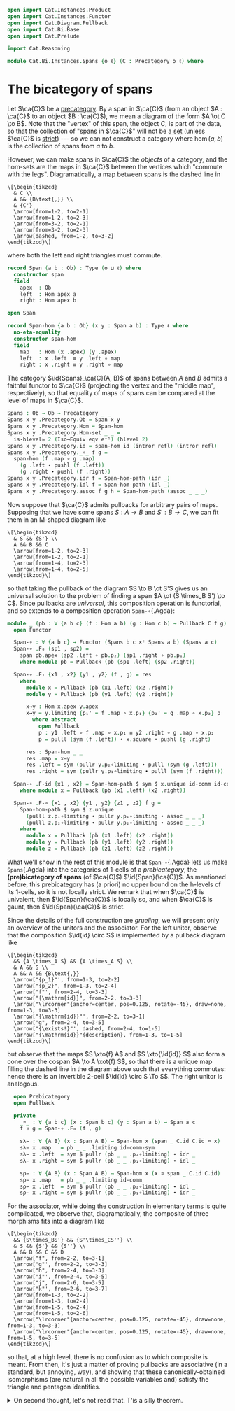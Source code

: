 ```agda
open import Cat.Instances.Product
open import Cat.Instances.Functor
open import Cat.Diagram.Pullback
open import Cat.Bi.Base
open import Cat.Prelude

import Cat.Reasoning

module Cat.Bi.Instances.Spans {o ℓ} (C : Precategory o ℓ) where
```

<!--
```agda
private module C = Cat.Reasoning C
open C
```
-->

# The bicategory of spans

Let $\ca{C}$ be a [precategory]. By a span in $\ca{C}$ (from an object
$A : \ca{C}$ to an object $B : \ca{C}$), we mean a diagram of the form
$A \ot C \to B$. Note that the "vertex" of this span, the object $C$, is
part of the data, so that the collection of "spans in $\ca{C}$" will not
be [a set] (unless $\ca{C}$ is [strict]) --- so we can not construct a
category where $\hom(a,b)$ is the collection of spans from $a$ to $b$.

[precategory]: Cat.Base.html
[a set]: 1Lab.HLevel.html#is-set
[strict]: Cat.Instances.StrictCat.html

However, we can make spans in $\ca{C}$ the _objects_ of a category, and
the hom-sets are the maps in $\ca{C}$ between the vertices which
"commute with the legs". Diagramatically, a map between spans is the
dashed line in

~~~{.quiver}
\[\begin{tikzcd}
  & C \\
  A && {B\text{,}} \\
  & {C'}
  \arrow[from=1-2, to=2-1]
  \arrow[from=1-2, to=2-3]
  \arrow[from=3-2, to=2-1]
  \arrow[from=3-2, to=2-3]
  \arrow[dashed, from=1-2, to=3-2]
\end{tikzcd}\]
~~~

where both the left and right triangles must commute.

```agda
record Span (a b : Ob) : Type (o ⊔ ℓ) where
  constructor span
  field
    apex  : Ob
    left  : Hom apex a
    right : Hom apex b

open Span

record Span-hom {a b : Ob} (x y : Span a b) : Type ℓ where
  no-eta-equality
  constructor span-hom
  field
    map   : Hom (x .apex) (y .apex)
    left  : x .left  ≡ y .left ∘ map
    right : x .right ≡ y .right ∘ map
```

<!--
```agda
open Span-hom
private unquoteDecl eqv = declare-record-iso eqv (quote Span-hom)

Span-hom-path
  : {a b : Ob} {x y : Span a b} {f g : Span-hom x y}
  → f .map ≡ g .map → f ≡ g
Span-hom-path p i .map = p i
Span-hom-path {x = x} {y} {f} {g} p i .left j =
  is-set→squarep (λ i j → Hom-set _ _)
    (λ _ → x .left) (λ j → f .left j) (λ j → g .left j) (λ j → y .left ∘ p j) i j
Span-hom-path {x = x} {y} {f} {g} p i .right j =
  is-set→squarep (λ i j → Hom-set _ _)
    (λ _ → x .right) (λ j → f .right j) (λ j → g .right j) (λ j → y .right ∘ p j) i j
```
-->

The category $\id{Spans}_\ca{C}(A, B)$ of spans between $A$ and $B$
admits a faithful functor to $\ca{C}$ (projecting the vertex and the
"middle map", respectively), so that equality of maps of spans can be
compared at the level of maps in $\ca{C}$.

```agda
Spans : Ob → Ob → Precategory _ _
Spans x y .Precategory.Ob = Span x y
Spans x y .Precategory.Hom = Span-hom
Spans x y .Precategory.Hom-set _ _ =
  is-hlevel≃ 2 (Iso→Equiv eqv e⁻¹) (hlevel 2)
Spans x y .Precategory.id = span-hom id (intror refl) (intror refl)
Spans x y .Precategory._∘_ f g =
  span-hom (f .map ∘ g .map)
    (g .left ∙ pushl (f .left))
    (g .right ∙ pushl (f .right))
Spans x y .Precategory.idr f = Span-hom-path (idr _)
Spans x y .Precategory.idl f = Span-hom-path (idl _)
Spans x y .Precategory.assoc f g h = Span-hom-path (assoc _ _ _)
```

Now suppose that $\ca{C}$ admits pullbacks for arbitrary pairs of maps.
Supposing that we have some spans $S : A \to B$ and $S' : B \to C$, we
can fit them in an M-shaped diagram like

~~~{.quiver}
\[\begin{tikzcd}
  & S && {S'} \\
  A && B && C
  \arrow[from=1-2, to=2-3]
  \arrow[from=1-2, to=2-1]
  \arrow[from=1-4, to=2-3]
  \arrow[from=1-4, to=2-5]
\end{tikzcd}\]
~~~

so that taking the pullback of the diagram $S \to B \ot S'$ gives us an
universal solution to the problem of finding a span $A \ot (S \times_B
S') \to C$. Since pullbacks are _universal_, this composition operation
is functorial, and so extends to a composition operation `Span-∘`{.Agda}:

```agda
module _ (pb : ∀ {a b c} (f : Hom a b) (g : Hom c b) → Pullback C f g) where
  open Functor

  Span-∘ : ∀ {a b c} → Functor (Spans b c ×ᶜ Spans a b) (Spans a c)
  Span-∘ .F₀ (sp1 , sp2) =
    span pb.apex (sp2 .left ∘ pb.p₂) (sp1 .right ∘ pb.p₁)
    where module pb = Pullback (pb (sp1 .left) (sp2 .right))

  Span-∘ .F₁ {x1 , x2} {y1 , y2} (f , g) = res
    where
      module x = Pullback (pb (x1 .left) (x2 .right))
      module y = Pullback (pb (y1 .left) (y2 .right))

      x→y : Hom x.apex y.apex
      x→y = y.limiting {p₁' = f .map ∘ x.p₁} {p₂' = g .map ∘ x.p₂} p
        where abstract
          open Pullback
          p : y1 .left ∘ f .map ∘ x.p₁ ≡ y2 .right ∘ g .map ∘ x.p₂
          p = pulll (sym (f .left)) ∙ x.square ∙ pushl (g .right)

      res : Span-hom _ _
      res .map = x→y
      res .left = sym (pullr y.p₂∘limiting ∙ pulll (sym (g .left)))
      res .right = sym (pullr y.p₁∘limiting ∙ pulll (sym (f .right)))

  Span-∘ .F-id {x1 , x2} = Span-hom-path $ sym $ x.unique id-comm id-comm
    where module x = Pullback (pb (x1 .left) (x2 .right))

  Span-∘ .F-∘ {x1 , x2} {y1 , y2} {z1 , z2} f g =
    Span-hom-path $ sym $ z.unique
      (pulll z.p₁∘limiting ∙ pullr y.p₁∘limiting ∙ assoc _ _ _)
      (pulll z.p₂∘limiting ∙ pullr y.p₂∘limiting ∙ assoc _ _ _)
    where
      module x = Pullback (pb (x1 .left) (x2 .right))
      module y = Pullback (pb (y1 .left) (y2 .right))
      module z = Pullback (pb (z1 .left) (z2 .right))
```

What we'll show in the rest of this module is that `Span-∘`{.Agda} lets
us make `Spans`{.Agda} into the categories of 1-cells of a
_prebicategory_, the **(pre)bicategory of spans** (of $\ca{C}$)
$\id{Span}(\ca{C})$. As mentioned before, this prebicategory has (a
priori) no upper bound on the h-levels of its 1-cells, so it is not
locally strict. We remark that when $\ca{C}$ is univalent, then
$\id{Span}(\ca{C})$ is locally so, and when $\ca{C}$ is gaunt, then
$\id{Span}(\ca{C})$ is strict.

Since the details of the full construction are _grueling_, we will
present only an overview of the unitors and the associator. For the left
unitor, observe that the composition $\id{id} \circ S$ is implemented by
a pullback diagram like

~~~{.quiver}
\[\begin{tikzcd}
  && {A \times_A S} && {A \times_A S} \\
  & A && S \\
  A && A && {B\text{,}}
  \arrow["{p_1}"', from=1-3, to=2-2]
  \arrow["{p_2}", from=1-3, to=2-4]
  \arrow["f"', from=2-4, to=3-3]
  \arrow["{\mathrm{id}}", from=2-2, to=3-3]
  \arrow["\lrcorner"{anchor=center, pos=0.125, rotate=-45}, draw=none, from=1-3, to=3-3]
  \arrow["{\mathrm{id}}"', from=2-2, to=3-1]
  \arrow["g", from=2-4, to=3-5]
  \arrow["{\exists!}"', dashed, from=2-4, to=1-5]
  \arrow["{\mathrm{id}}"{description}, from=1-3, to=1-5]
\end{tikzcd}\]
~~~

but observe that the maps $S \xto{f} A$ and $S \xto{\id{id}} S$ also
form a cone over the cospan $A \to A \xot{f} S$, so that there is a
unique map filling the dashed line in the diagram above such that
everything commutes: hence there is an invertible 2-cell $\id{id} \circ
S \To S$. The right unitor is analogous.

```agda
  open Prebicategory
  open Pullback

  private
    _¤_ : ∀ {a b c} (x : Span b c) (y : Span a b) → Span a c
    f ¤ g = Span-∘ .F₀ (f , g)

    sλ← : ∀ {A B} (x : Span A B) → Span-hom x (span _ C.id C.id ¤ x)
    sλ← x .map   = pb _ _ .limiting id-comm-sym
    sλ← x .left  = sym $ pullr (pb _ _ .p₂∘limiting) ∙ idr _
    sλ← x .right = sym $ pullr (pb _ _ .p₁∘limiting) ∙ idl _

    sρ← : ∀ {A B} (x : Span A B) → Span-hom x (x ¤ span _ C.id C.id)
    sρ← x .map   = pb _ _ .limiting id-comm
    sρ← x .left  = sym $ pullr (pb _ _ .p₂∘limiting) ∙ idl _
    sρ← x .right = sym $ pullr (pb _ _ .p₁∘limiting) ∙ idr _
```

For the associator, while doing the construction in elementary terms is
quite complicated, we observe that, diagramatically, the composite of
three morphisms fits into a diagram like

~~~{.quiver}
\[\begin{tikzcd}
  && {S\times_BS'} && {S'\times_CS''} \\
  & S && {S'} && {S''} \\
  A && B && C && D
  \arrow["f", from=2-2, to=3-1]
  \arrow["g"', from=2-2, to=3-3]
  \arrow["h", from=2-4, to=3-3]
  \arrow["i"', from=2-4, to=3-5]
  \arrow["j", from=2-6, to=3-5]
  \arrow["k"', from=2-6, to=3-7]
  \arrow[from=1-3, to=2-2]
  \arrow[from=1-3, to=2-4]
  \arrow[from=1-5, to=2-4]
  \arrow[from=1-5, to=2-6]
  \arrow["\lrcorner"{anchor=center, pos=0.125, rotate=-45}, draw=none, from=1-3, to=3-3]
  \arrow["\lrcorner"{anchor=center, pos=0.125, rotate=-45}, draw=none, from=1-5, to=3-5]
\end{tikzcd}\]
~~~

so that, at a high level, there is no confusion as to which composite is
meant. From then, it's just a matter of proving pullbacks are
associative (in a standard, but annoying, way), and showing that these
canonically-obtained isomorphisms (are natural in all the possible
variables and) satisfy the triangle and pentagon identities.

<details>
<summary>On second thought, let's not read that. T'is a silly theorem.</summary>

```agda
    sα← : ∀ {A B C D} ((f , g , h) : Span C D × Span B C × Span A B)
        → Span-hom ((f ¤ g) ¤ h) (f ¤ (g ¤ h))
    sα← (f , g , h) .map = pb _ _ .limiting resp′ where
      abstract
        resp : g .left C.∘ pb (f .left) (g .right) .p₂
           C.∘ pb ((f ¤ g) .left) (h .right) .p₁
             ≡ h .right C.∘ pb ((f ¤ g) .left) (h .right) .p₂
        resp = assoc _ _ _ ∙ pb _ _ .square

      shuffle = pb _ _ .limiting {p₁' = pb _ _ .p₂ C.∘ pb _ _ .p₁} {p₂' = pb _ _ .p₂} resp

      abstract
        resp′ : f .left C.∘ pb (f .left) (g .right) .p₁
            C.∘ pb ((f ¤ g) .left) (h .right) .p₁
              ≡ (g ¤ h) .right C.∘ shuffle
        resp′ = sym $ pullr (pb _ _ .p₁∘limiting) ∙ extendl (sym (pb _ _ .square))

    sα← (f , g , h) .left = sym $ pullr (pb _ _ .p₂∘limiting) ∙ pullr (pb _ _ .p₂∘limiting)
    sα← (f , g , h) .right = sym $ pullr (pb _ _ .p₁∘limiting) ∙ assoc _ _ _

    sα→ : ∀ {A B C D} ((f , g , h) : Span C D × Span B C × Span A B)
        → Span-hom (f ¤ (g ¤ h)) ((f ¤ g) ¤ h)
    sα→ (f , g , h) .map = pb _ _ .limiting resp′ where
      abstract
        resp : f .left C.∘ pb (f .left) ((g ¤ h) .right) .p₁
             ≡ g .right C.∘ pb (g .left) (h .right) .p₁
           C.∘ pb (f .left) ((g ¤ h) .right) .p₂
        resp = pb _ _ .square ∙ sym (assoc _ _ _)

      shuffle = pb _ _ .limiting {p₁' = pb _ _ .p₁} {p₂' = pb _ _ .p₁ C.∘ pb _ _ .p₂} resp

      abstract
        resp′ : (f ¤ g) .left C.∘ shuffle
              ≡ h .right C.∘ pb (g .left) (h .right) .p₂
            C.∘ pb (f .left) ((g ¤ h) .right) .p₂
        resp′ = pullr (pb _ _ .p₂∘limiting) ∙ extendl (pb _ _ .square)

    sα→ (f , g , h) .left = sym $ pullr (pb _ _ .p₂∘limiting) ∙ assoc _ _ _
    sα→ (f , g , h) .right = sym $ pullr (pb _ _ .p₁∘limiting) ∙ pullr (pb _ _ .p₁∘limiting)

  Spanᵇ : Prebicategory _ _ _
  Spanᵇ .Ob = C.Ob
  Spanᵇ .Hom = Spans
  Spanᵇ .id = span _ C.id C.id
  Spanᵇ .compose = Span-∘
  Spanᵇ .unitor-l = make-natural-iso
    sλ←
    (λ x → record
      { inv      = span-hom (pb _ _ .p₂) refl (pb _ _ .square)
      ; inverses = record
        { invl = Span-hom-path (Pullback.unique₂ (pb _ _) {p = idl _ ∙ ap₂ C._∘_ refl (introl refl)}
            (pulll (pb _ _ .p₁∘limiting))
            (pulll (pb _ _ .p₂∘limiting))
            (id-comm ∙ pb _ _ .square)
            id-comm)
        ; invr = Span-hom-path (pb _ _ .p₂∘limiting)
        }
      })
    λ x y f → Span-hom-path $
      Pullback.unique₂ (pb _ _) {p = idl _ ∙ f .right}
        (pulll (pb _ _ .p₁∘limiting) ∙ pullr (pb _ _ .p₁∘limiting) ∙ idl _)
        (pulll (pb _ _ .p₂∘limiting) ∙ pullr (pb _ _ .p₂∘limiting) ∙ idr _)
        (pulll (pb _ _ .p₁∘limiting) ∙ sym (f .right))
        (pulll (pb _ _ .p₂∘limiting) ∙ idl _)
  Spanᵇ .unitor-r = make-natural-iso
    sρ←
    (λ x → record
      { inv      = span-hom (pb _ _ .p₁) (sym (pb _ _ .square)) refl
      ; inverses = record
        { invl = Span-hom-path (Pullback.unique₂ (pb _ _) {p = introl refl}
            (pulll (pb _ _ .p₁∘limiting) ∙ idl _)
            (pulll (pb _ _ .p₂∘limiting))
            (idr _)
            (id-comm ∙ sym (pb _ _ .square)))
        ; invr = Span-hom-path (pb _ _ .p₁∘limiting)
        }
      })
    λ x y f → Span-hom-path $
      Pullback.unique₂ (pb _ _) {p = sym (f .left) ∙ introl refl}
        (pulll (pb _ _ .p₁∘limiting) ∙ pullr (pb _ _ .p₁∘limiting) ∙ idr _)
        (pulll (pb _ _ .p₂∘limiting) ∙ pullr (pb _ _ .p₂∘limiting) ∙ idl _)
        (pulll (pb _ _ .p₁∘limiting) ∙ idl _)
        (pulll (pb _ _ .p₂∘limiting) ∙ sym (f .left))
  Spanᵇ .associator = make-natural-iso
    sα←
    (λ x → record
      { inv      = sα→ x
      ; inverses = record
        { invl = Span-hom-path $ Pullback.unique₂ (pb _ _) {p = pb _ _ .square}
            (pulll (pb _ _ .p₁∘limiting) ∙ pullr (pb _ _ .p₁∘limiting) ∙ pb _ _ .p₁∘limiting)
            (pulll (pb _ _ .p₂∘limiting) ∙ unique₂ (pb _ _) {p = extendl (pb _ _ .square)}
                (pulll (pb _ _ .p₁∘limiting) ∙ pullr (pb _ _ .p₁∘limiting) ∙ pb _ _ .p₂∘limiting)
                (pulll (pb _ _ .p₂∘limiting) ∙ pb _ _ .p₂∘limiting)
                refl refl)
            (idr _)
            (idr _)
        ; invr = Span-hom-path $ Pullback.unique₂ (pb _ _) {p = pb _ _ .square}
            (pulll (pb _ _ .p₁∘limiting) ∙ unique₂ (pb _ _) {p = extendl (pb _ _ .square)}
              (pulll (pb _ _ .p₁∘limiting) ∙ pb _ _ .p₁∘limiting)
              (pulll (pb _ _ .p₂∘limiting) ∙ pullr (pb _ _ .p₂∘limiting) ∙ pb _ _ .p₁∘limiting)
              refl refl)
            (pulll (pb _ _ .p₂∘limiting) ∙ pullr (pb _ _ .p₂∘limiting) ∙ pb _ _ .p₂∘limiting)
            (idr _)
            (idr _)
        }
      })
    λ x y f → Span-hom-path $ Pullback.unique₂ (pb _ _)
      {p₁' = f .fst .map C.∘ pb _ _ .p₁ C.∘ pb _ _ .p₁}
      {p₂' = pb _ _ .limiting
        {p₁' = f .snd .fst .map C.∘ pb _ _ .p₂ C.∘ pb _ _ .p₁}
        {p₂' = f .snd .snd .map C.∘ pb _ _ .p₂}
        (pulll (sym (f .snd .fst .left)) ∙ assoc _ _ _ ∙ pb _ _ .square ∙ pushl (f .snd .snd .right))}
      {p = sym $ pullr (pb _ _ .p₁∘limiting) ∙ pulll (sym (f .snd .fst .right)) ∙ extendl (sym (pb _ _ .square)) ∙ pushl (f .fst .left)}
      (pulll (pb _ _ .p₁∘limiting) ∙ pullr (pb _ _ .p₁∘limiting))
      (pulll (pb _ _ .p₂∘limiting) ∙ pb _ _ .unique
        (pulll (extendl (pb _ _ .p₁∘limiting)) ∙ pullr (pullr (pb _ _ .p₂∘limiting)) ∙ ap₂ C._∘_ refl (pb _ _ .p₁∘limiting))
        (pulll (extendl (pb _ _ .p₂∘limiting)) ∙ pullr (pullr (pb _ _ .p₂∘limiting)) ∙ ap₂ C._∘_ refl (pb _ _ .p₂∘limiting)))
      (pulll (pb _ _ .p₁∘limiting) ∙ pullr (pb _ _ .p₁∘limiting) ∙ pulll (pb _ _ .p₁∘limiting) ∙ sym (assoc _ _ _))
      (pulll (pb _ _ .p₂∘limiting) ∙ pb _ _ .unique
        (pulll (pb _ _ .p₁∘limiting) ∙ pullr (pb _ _ .p₁∘limiting) ∙ extendl (pb _ _ .p₂∘limiting))
        (pulll (pb _ _ .p₂∘limiting) ∙ pb _ _ .p₂∘limiting))
  Spanᵇ .triangle f g = Span-hom-path $
    pb _ _ .unique
      (pulll (pb _ _ .p₁∘limiting) ∙ pullr (pb _ _ .p₁∘limiting) ∙ pb _ _ .p₁∘limiting ∙ introl refl)
      (pulll (pb _ _ .p₂∘limiting) ∙ pullr (pb _ _ .p₂∘limiting) ∙ eliml refl)
  Spanᵇ .pentagon f g h i = Span-hom-path $
    Pullback.unique₂ (pb _ _)
      {p = pullr (pulll (pb _ _ .p₂∘limiting) ∙ pullr (pulll (pb _ _ .p₂∘limiting) ∙ pullr (pb _ _ .p₂∘limiting)) ∙ ap₂ C._∘_ refl (pulll (pb _ _ .p₁∘limiting)))
         ∙ ap₂ C._∘_ refl (extendl (pb _ _ .p₂∘limiting)) ∙ sym (ap₂ C._∘_ refl (idl _ ∙ extendl (pb _ _ .p₂∘limiting)) ∙ extendl (sym (pb _ _ .square)))}
      (pulll (pb _ _ .p₁∘limiting) ∙ pullr (pulll (pb _ _ .p₁∘limiting)))
      (pulll (pb _ _ .p₂∘limiting) ∙ pullr (pulll (pb _ _ .p₂∘limiting) ∙ pullr (pb _ _ .p₂∘limiting)))
      (pulll (pb _ _ .p₁∘limiting)
      ∙ Pullback.unique₂ (pb _ _) {p = pullr (pb _ _ .p₂∘limiting) ∙ extendl (pb _ _ .square) ∙ sym (assoc _ _ _)}
          (pulll (pb _ _ .p₁∘limiting) ∙ pb _ _ .p₁∘limiting)
          (pulll (pb _ _ .p₂∘limiting) ∙ pullr (pb _ _ .p₂∘limiting))
          (pulll (pb _ _ .p₁∘limiting) ∙ pb _ _ .unique
            (pulll (pb _ _ .p₁∘limiting) ∙ pulll (pb _ _ .p₁∘limiting) ∙ pb _ _ .p₁∘limiting ∙ idl _)
            (pulll (pb _ _ .p₂∘limiting) ∙ pulll (pullr (pb _ _ .p₂∘limiting)) ∙ pullr (pullr (pb _ _ .p₂∘limiting) ∙ pulll (pb _ _ .p₁∘limiting)) ∙ pulll (pb _ _ .p₁∘limiting)))
          (pulll (pb _ _ .p₂∘limiting) ∙ pullr (pulll (pb _ _ .p₂∘limiting) ∙ pullr (pb _ _ .p₂∘limiting))
          ∙ ap₂ C._∘_ refl (pulll (pb _ _ .p₁∘limiting)) ∙ pulll (pb _ _ .p₂∘limiting) ∙ sym (assoc _ _ _)))
      ( pulll (pb _ _ .p₂∘limiting)
      ·· pullr (pb _ _ .p₂∘limiting)
      ·· sym (idl _ ·· pulll (pb _ _ .p₂∘limiting) ·· sym (assoc _ _ _)))
```
</details>

